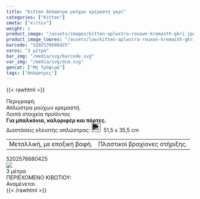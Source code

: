 ```yaml
---
title: "Kitten Απλώστρα ρούχων κρεμαστή γκρί"
categories: ["Kitten"]
smeta: ["κιττεν"]
weight: 1
product_image: "/assets/images/kitten-aplwstra-rouxwn-kremasth-gkri.jpg"
product_image_lowres: "/assets/low/kitten-aplwstra-rouxwn-kremasth-gkri.jpg"
barcode: "5202576680425"
varos: "3 μέτρα"
bar_img: "/media/svg/barcode.svg"
var_img: "/media/svg/dcm.svg"
gencat: ["Μη Τρόφιμα"]
tags: ["Απλώστρες"]
---
```

{{< rawhtml >}}

<div class="product">
    <div id="sistatika">Περιγραφή:</div>
    <div class="alltext">Απλώστρα ρούχων κρεµαστή.</div>
    <div id="loipa">Λοιπά στοιχεία προϊόντος</div>
    <div class="alltext"><b>Για µπαλκόνια, καλοριφέρ και πόρτες.</b></div> 
        <div class="stfff sfwb sdg250 sais sgg2"><span class="sorange st000 sp10 sbrd4">Διαστάσεις κλειστής απλώστρας:</span>
       <span class="sdfn s444 sp10 sbrd4">
            <img src="/media/svg/dcm.svg"
                    style="height:23px;margin-right: 5px;padding-bottom:0;filter: invert(1) brightness(1);">
                51,5 x 35,5 cm
        </span></div>
        <div class="tabout">
            <table style="border-spacing:3px" class="sw100 sfsin stlf">
            <tr><td class="seee sp10">Μεταλλική, µε εποξική βαφή.</td> <td class="seee sp10">Πλαστικοί βραχίονες στήριξης.</td></tr></table>
        </div>
    <p></p>
    <div id="barcode">
        <div id="barimage1"></div><span id="bartext">5202576680425</span>
    </div>
    <div id="varos">
        <div id="varosimage" style="margin:0"><img src="/media/svg/dcm.svg"></div><span id="varostext">3 μέτρα</span>
    </div>
    <div id="kivotio">ΠΕΡΙΕΧΟΜΕΝΟ ΚΙΒΩΤΙΟΥ:<br>Αναμένεται</div>
    <div class="pimg"></div>
    </div>
    {{< /rawhtml >}}